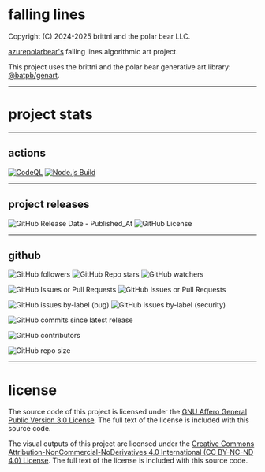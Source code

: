 # falling lines

Copyright (C) 2024-2025 brittni and the polar bear LLC.

[azurepolarbear's](https://github.com/azurepolarbear) falling lines algorithmic art project.

This project uses the brittni and the polar bear generative art
library: [@batpb/genart](https://www.npmjs.com/package/@batpb/genart).

----

# project stats

----

## actions

[![CodeQL](https://github.com/azurepolarbear/falling-lines/actions/workflows/codeql.yml/badge.svg)](https://github.com/azurepolarbear/falling-lines/actions/workflows/codeql.yml)
[![Node.js Build](https://github.com/azurepolarbear/falling-lines/actions/workflows/node-js.yml/badge.svg)](https://github.com/azurepolarbear/falling-lines/actions/workflows/node-js.yml)

----

## project releases

![GitHub Release Date - Published_At](https://img.shields.io/github/release-date/azurepolarbear/falling-lines)
![GitHub License](https://img.shields.io/github/license/azurepolarbear/falling-lines)

----

## github

![GitHub followers](https://img.shields.io/github/followers/azurepolarbear)
![GitHub Repo stars](https://img.shields.io/github/stars/azurepolarbear/falling-lines)
![GitHub watchers](https://img.shields.io/github/watchers/azurepolarbear/falling-lines)

![GitHub Issues or Pull Requests](https://img.shields.io/github/issues/azurepolarbear/falling-lines)
![GitHub Issues or Pull Requests](https://img.shields.io/github/issues-pr/azurepolarbear/falling-lines)

![GitHub issues by-label (bug)](https://img.shields.io/github/issues/azurepolarbear/falling-lines/bug?color=red)
![GitHub issues by-label (security)](https://img.shields.io/github/issues/azurepolarbear/falling-lines/security?color=red)

![GitHub commits since latest release](https://img.shields.io/github/commits-since/azurepolarbear/falling-lines/latest)

![GitHub contributors](https://img.shields.io/github/contributors-anon/azurepolarbear/falling-lines)

![GitHub repo size](https://img.shields.io/github/repo-size/azurepolarbear/falling-lines)


----

# license

The source code of this project is licensed under the
[GNU Affero General Public Version 3.0 License](https://www.gnu.org/licenses/agpl-3.0.en.html).
The full text of the license is included with this source code.

The visual outputs of this project are licensed under the
[Creative Commons Attribution-NonCommercial-NoDerivatives 4.0 International (CC BY-NC-ND 4.0) License](https://creativecommons.org/licenses/by-nc-nd/4.0/).
The full text of the license is included with this source code.

